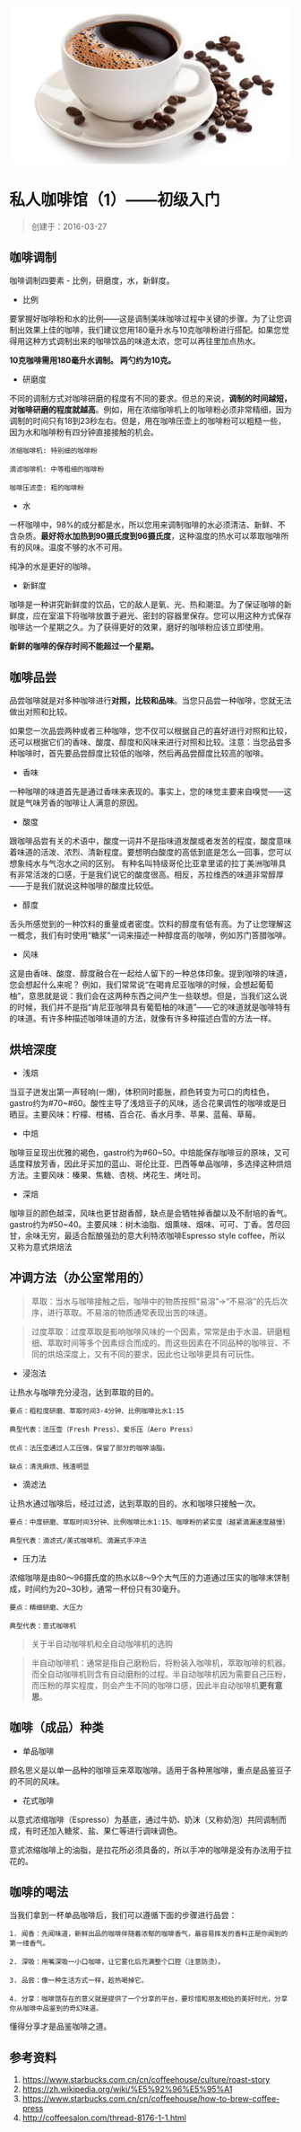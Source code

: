 ![](coffee-introduce-1.png "Coffee")

私人咖啡馆（1）——初级入门
=====================

> 创建于：2016-03-27

咖啡调制
-------

咖啡调制四要素 - 比例，研磨度，水，新鲜度。

- 比例

要掌握好咖啡粉和水的比例——这是调制美味咖啡过程中关键的步骤。为了让您调制出效果上佳的咖啡，我们建议您用180毫升水与10克咖啡粉进行搭配。如果您觉得用这种方式调制出来的咖啡饮品的味道太浓，您可以再往里加点热水。

**10克咖啡需用180毫升水调制。 两勺约为10克。**

- 研磨度

不同的调制方式对咖啡研磨的程度有不同的要求。但总的来说，**调制的时间越短，对咖啡研磨的程度就越高**。例如，用在浓缩咖啡机上的咖啡粉必须非常精细，因为调制的时间只有18到23秒左右。但是，用在咖啡压壶上的咖啡粉可以粗糙一些，因为水和咖啡粉有四分钟直接接触的机会。

    浓缩咖啡机: 特别细的咖啡粉
    
    滴滤咖啡机: 中等粗细的咖啡粉
    
    咖啡压滤壶: 粗的咖啡粉

- 水

一杯咖啡中，98%的成分都是水，所以您用来调制咖啡的水必须清洁、新鲜、不含杂质。**最好将水加热到90摄氏度到96摄氏度**，这种温度的热水可以萃取咖啡所有的风味。温度不够的水不可用。

纯净的水是更好的咖啡。

- 新鲜度

咖啡是一种讲究新鲜度的饮品，它的敌人是氧、光、热和潮湿。为了保证咖啡的新鲜度，应在室温下将咖啡放置于避光、密封的容器里保存。您可以用这种方式保存咖啡达一个星期之久。为了获得更好的效果，磨好的咖啡粉应该立即使用。

**新鲜的咖啡的保存时间不能超过一个星期。**

咖啡品尝
-------

品尝咖啡就是对多种咖啡进行**对照，比较和品味**。当您只品尝一种咖啡，您就无法做出对照和比较。

如果您一次品尝两种或者三种咖啡，您不仅可以根据自己的喜好进行对照和比较，还可以根据它们的香味、酸度、醇度和风味来进行对照和比较。注意：当您品尝多种咖啡时，首先要品尝醇度比较低的咖啡，然后再品尝醇度比较高的咖啡。

- 香味

一种咖啡的味道首先是通过香味来表现的。事实上，您的味觉主要来自嗅觉——这就是气味芳香的咖啡让人满意的原因。 

- 酸度

跟咖啡品尝有关的术语中，酸度一词并不是指味道发酸或者发苦的程度，酸度意味着味道的活泼、浓烈、清新程度。要想明白酸度的高低到底是怎么一回事，您可以想象纯水与气泡水之间的区别。 有种名叫特级哥伦比亚拿里诺的拉丁美洲咖啡具有非常活泼的口感，于是我们说它的酸度很高。相反，苏拉维西的味道非常醇厚——于是我们就说这种咖啡的酸度比较低。 

- 醇度

舌头所感觉到的一种饮料的重量或者密度。饮料的醇度有低有高。为了让您理解这一概念，我们有时使用“糖浆”一词来描述一种醇度高的咖啡，例如苏门答腊咖啡。 

- 风味

这是由香味、酸度、醇度融合在一起给人留下的一种总体印象。提到咖啡的味道，您会想起什么来呢？ 例如，我们常常说“在喝肯尼亚咖啡的时候，会想起葡萄柚”，意思就是说：我们会在这两种东西之间产生一些联想。但是，当我们这么说的时候，我们并不是指“肯尼亚咖啡具有葡萄柚的味道”——它的味道就是咖啡特有的味道。有许多种描述咖啡味道的方法，就像有许多种描述白雪的方法一样。 


烘培深度
-------

- 浅焙

当豆子迸发出第一声轻响(一爆)，体积同时膨胀，颜色转变为可口的肉桂色，gastro约为#70~#60。酸性主导了浅焙豆子的风味，适合花果调性的咖啡或是日晒豆。主要风味：柠檬、柑橘、百合花、香水月季、苹果、蓝莓、草莓。

- 中焙

咖啡豆呈现出优雅的褐色，gastro约为#60~50。中焙能保存咖啡豆的原味，又可适度释放芳香，因此牙买加的蓝山、哥伦比亚、巴西等单品咖啡，多选择这种烘焙方法。主要风味：榛果、焦糖、杏桃、烤花生、烤吐司。

- 深焙

咖啡豆的颜色越深，风味也更甘甜香醇，缺点是会牺牲掉香酸以及不耐培的香气。gastro约为#50~40。主要风味：树木油脂、烟熏味、烟味、可可、丁香。苦尽回甘，余味无穷，最适合酝酿强劲的意大利特浓咖啡Espresso style coffee，所以又称为意式烘焙法

冲调方法（办公室常用的）
-------

> 萃取：当水与咖啡接触之后，咖啡中的物质按照“易溶”->“不易溶”的先后次序，进行萃取。不易溶的物质通常表现出苦的味道。

> 过度萃取：过度萃取是影响咖啡风味的一个因素，常常是由于水温、研磨粗细、萃取时间等多个因素综合而成的。而这些因素在不同品种的咖啡豆、不同的烘焙深度上，又有不同的要求，因此也让咖啡更具有可玩性。

- 浸泡法

让热水与咖啡充分浸泡，达到萃取的目的。

    要点：粗粒度研磨、萃取时间3-4分钟、比例咖啡比水1:15

    典型代表：法压壶（Fresh Press）、爱乐压（Aero Press）

    优点：法压壶通过人工压强，保留了部分的咖啡油脂。

    缺点：清洗麻烦、残渣明显

- 滴滤法

让热水通过咖啡后，经过过滤，达到萃取的目的。水和咖啡只接触一次。

    要点：中度研磨、萃取时间3分钟、比例咖啡比水1:15、咖啡粉的紧实度（越紧滴漏速度越慢）

    典型代表：滴滤式/美式咖啡机、滴漏式手冲法

- 压力法

浓缩咖啡是由80～96摄氏度的热水以8～9个大气压的力道通过压实的咖啡末饼制成，时间约为20~30秒，通常一杯份只有30毫升。

    要点：精细研磨、大压力

    典型代表：意式咖啡机

> 关于半自动咖啡机和全自动咖啡机的选购

> 半自动咖啡机：通常是指自己磨粉后，将粉装入咖啡机，萃取咖啡的机器。而全自动咖啡机则含有自动磨粉的过程。半自动咖啡机因为需要自己压粉，而压粉的厚实程度，则会产生不同的咖啡口感，因此半自动咖啡机**更有意思**。

咖啡（成品）种类
-------

- 单品咖啡

顾名思义是以单一品种的咖啡豆来萃取咖啡。适用于各种黑咖啡，重点是品鉴豆子的不同的风味。

- 花式咖啡

以意式浓缩咖啡（Espresso）为基底，通过牛奶、奶沫（又称奶泡）共同调制而成，有时还加入糖浆、盐、果仁等进行调味调色。

意式浓缩咖啡上的油脂，是拉花所必须具备的，所以手冲的咖啡是没有办法用于拉花的。

咖啡的喝法
--------

当我们拿到一杯单品咖啡后，我们可以遵循下面的步骤进行品尝：

    1. 闻香：先闻味道，新鲜出品的咖啡伴随着浓郁的咖啡香气，最容易挥发的香料正是你闻到的第一缕香气。
    
    2. 深吸：用嘴深吸一小口咖啡，让它雾化后充满整个口腔（注意防烫）。
    
    3. 品尝：像一种生活方式一样，趁热喝掉它。
    
    4. 分享：咖啡馆存在的意义就是提供了一个分享的平台，要珍惜和朋友相处的美好时光，分享你从咖啡中品鉴到的奇幻味道。

懂得分享才是品鉴咖啡之道。



参考资料
-------

1. https://www.starbucks.com.cn/cn/coffeehouse/culture/roast-story
2. https://zh.wikipedia.org/wiki/%E5%92%96%E5%95%A1
3. https://www.starbucks.com.cn/cn/coffeehouse/how-to-brew-coffee-press
4. http://coffeesalon.com/thread-8176-1-1.html
